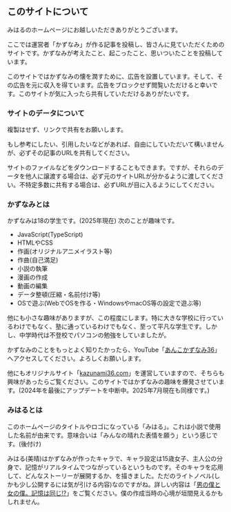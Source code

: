 ## このサイトについて
みはるのホームページにお越しいただきありがとうございます。

ここでは運営者「かずなみ」が作る記事を投稿し、皆さんに見ていただくためのサイトです。かずなみが考えたこと、起こったこと、思いついたことを投稿しています。

このサイトではかずなみの懐を潤すために、広告を設置しています。そして、その広告を元に収入を得ています。広告をブロックせず閲覧いただけると幸いです。このサイトが気に入ったら共有していただけるありがたいです。

### サイトのデータについて
複製はせず、リンクで共有をお願いします。

もし参考にしたい、引用したいなどがあれば、自由にしていただいて構いませんが、必ずその記事のURLを共有してください。

サイトのファイルなどをダウンロードすることもできます。ですが、それらのデータを他人に譲渡する場合は、必ず元のサイトURLが分かるように渡してください。不特定多数に共有する場合は、必ずURLが目に入るようにしてください。

### かずなみとは
 かずなみは18の学生です。(2025年現在) 次のことが趣味です。

- JavaScript(TypeScript)
- HTMLやCSS
- 作画(オリジナルアニメイラスト等)
- 作曲(自己満足)
- 小説の執筆
- 漫画の作成
- 動画の編集
- データ整頓(圧縮・名前付け等)
- OSで遊ぶ(WebでOSを作る・WindowsやmacOS等の設定で遊ぶ等)

他にも小さな趣味がありますが、この程度にします。特に大きな学校に行っているわけでもなく、塾に通っているわけでもなく、至って平凡な学生です。しかし、中学時代は不登校でパソコンの勉強をしていましたが。

かずなみのことをもっとよく知りたかったら、YouTube「[あんこかずなみ36](https://www.youtube.com/@azkazunami36)」へアクセスしてください。よろしくお願いします。

他にもオリジナルサイト「[kazunami36.com](https://kazunami36.com)」を運営していますので、そちらも興味があったらご覧ください。このサイトではかずなみの趣味を爆発させています。(2024年を最後にアップデートを中断中。2025年7月現在も同様です。)

### みはるとは
このホームページのタイトルやロゴになっている「みはる」。これは小説で使用した名前が由来です。意味合いは「みんなの晴れた表情を願う」という感じです。(後付け)

みはる(美晴)はかずなみが作ったキャラで、キャラ設定は15歳女子、主人公の分身で、記憶がリアルタイムでつながっているというものです。そのキャラを応用して、どんなストーリーが展開するか、を描きました。ただのライトノベル(しかも少し公開するには気が引ける内容)なのですがね。詳しい内容は「[男の僕と女の僕。記憶は同じ!?](https://www.miharu.blog/Novel/男の僕と女の僕。記憶は同じ/)」をご覧ください。僕の作成当時の心境が垣間見えるかもしれません。
